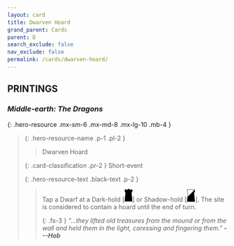 ```yaml
---
layout: card
title: Dwarven Hoard
grand_parent: Cards
parent: D
search_exclude: false
nav_exclude: false
permalink: /cards/dwarven-hoard/
---
```


## PRINTINGS


### _Middle-earth: The Dragons_

{: .hero-resource .mx-sm-6 .mx-md-8 .mx-lg-10 .mb-4 }
> {: .hero-resource-name .p-1 .pl-2 }
> > <div class="card-mp"></div>
> > <div class="card-name">Dwarven Hoard</div>
>
> {: .card-classification .pr-2 }
> Short-event
>
> {: .hero-resource-text .black-text .p-2 }
> > Tap a Dwarf at a Dark-hold \[![](/assets/images/dark-hold.svg)] or Shadow-hold \[![](/assets/images/shadow-hold.svg)]. The site is considered to contain a hoard until the end of turn.   
> > 
> > {: .fs-3 } 
> > _“...they lifted old treasures from the mound or from the wall and held them in the light, caressing and fingering them."_ ***---&#65279;Hob*** 
> 
